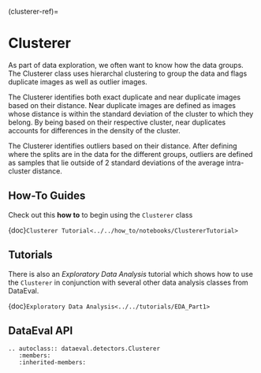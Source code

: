 (clusterer-ref)=
# Clusterer

As part of data exploration, we often want to know how the data groups.
The Clusterer class uses hierarchal clustering to group the data and flags duplicate images as well as outlier images.

The Clusterer identifies both exact duplicate and near duplicate images based on their distance.
Near duplicate images are defined as images whose distance is within the standard deviation of the cluster to which they belong.
By being based on their respective cluster, near duplicates accounts for differences in the density of the cluster.

The Clusterer identifies outliers based on their distance.
After defining where the splits are in the data for the different groups,
outliers are defined as samples that lie outside of 2 standard deviations of the average intra-cluster distance.

## How-To Guides

Check out this **how to** to begin using the `Clusterer` class

{doc}`Clusterer Tutorial<../../how_to/notebooks/ClustererTutorial>`

## Tutorials

There is also an _Exploratory Data Analysis_ tutorial which shows how to use the `Clusterer`
in conjunction with several other data analysis classes from DataEval.

{doc}`Exploratory Data Analysis<../../tutorials/EDA_Part1>`

## DataEval API

```{eval-rst}
.. autoclass:: dataeval.detectors.Clusterer
   :members:
   :inherited-members:
```
